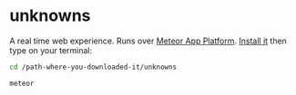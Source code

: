 # unknowns
A real time web experience.
Runs over [Meteor App Platform](https://www.meteor.com/). [Install it](https://www.meteor.com/install) then type on your terminal:
```sh
cd /path-where-you-downloaded-it/unknowns
```
```sh
meteor
```
